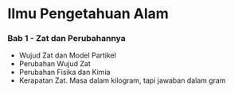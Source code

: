 # Ilmu Pengetahuan Alam

### Bab 1 - Zat dan Perubahannya  
- <Mudah> Wujud Zat dan Model Partikel  
- <Sedang> Perubahan Wujud Zat  
- <Sulit> Perubahan Fisika dan Kimia  
- <Sulit> Kerapatan Zat. Masa dalam kilogram, tapi jawaban dalam gram